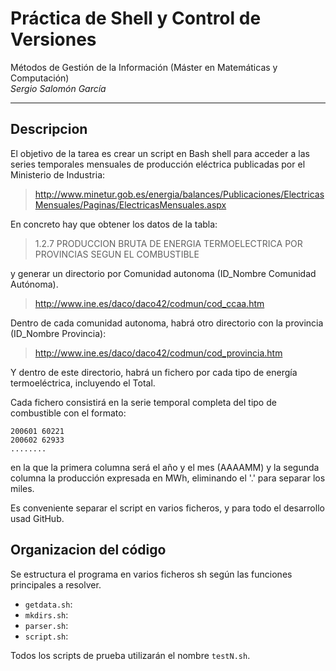 
# Práctica de Shell y Control de Versiones
Métodos de Gestión de la Información (Máster en Matemáticas y Computación) <br/>
*Sergio Salomón García* <br/>

-------

## Descripcion
El objetivo de la tarea es crear un script en Bash shell para acceder a las series temporales mensuales de producción eléctrica publicadas por el Ministerio de Industria:

> http://www.minetur.gob.es/energia/balances/Publicaciones/ElectricasMensuales/Paginas/ElectricasMensuales.aspx

En concreto hay que obtener los datos de la tabla:

> 1.2.7 PRODUCCION BRUTA DE ENERGIA TERMOELECTRICA POR PROVINCIAS SEGUN EL COMBUSTIBLE

y generar un directorio por Comunidad autonoma (ID_Nombre Comunidad Autónoma).

> http://www.ine.es/daco/daco42/codmun/cod_ccaa.htm

Dentro de cada comunidad autonoma, habrá otro directorio con la provincia (ID_Nombre Provincia):

> http://www.ine.es/daco/daco42/codmun/cod_provincia.htm

Y dentro de este directorio, habrá un fichero por cada tipo de energía termoeléctrica, incluyendo el Total.


Cada fichero consistirá en la serie temporal completa del tipo de combustible con el formato:

	200601 60221
	200602 62933
	........

en la que la primera columna será el año y el mes (AAAAMM) y la segunda columna la producción expresada en MWh, eliminando el '.' para separar los miles.

Es conveniente separar el script en varios ficheros, y para todo el desarrollo usad GitHub.


## Organizacion del código

Se estructura el programa en varios ficheros sh según las funciones principales a resolver.
- `getdata.sh`:
- `mkdirs.sh`:
- `parser.sh`:
- `script.sh`:

Todos los scripts de prueba utilizarán el nombre `testN.sh`.

